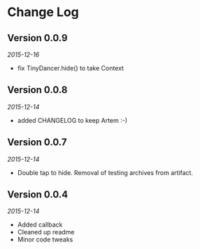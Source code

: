 Change Log
==========

## Version 0.0.9
_2015-12-16_
*  fix TinyDancer.hide() to take Context

## Version 0.0.8

_2015-12-14_

 *  added CHANGELOG to keep Artem :-)

## Version 0.0.7

_2015-12-14_

*  Double tap to hide.  Removal of testing archives from artifact.

## Version 0.0.4

_2015-12-14_
* Added callback
* Cleaned up readme
* Minor code tweaks

